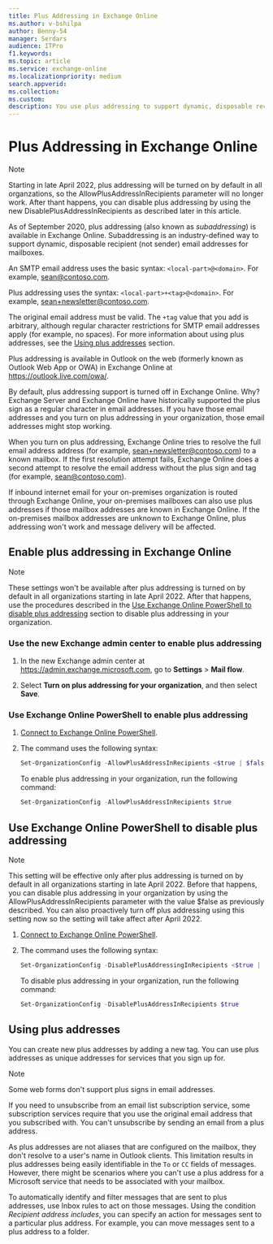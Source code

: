 ```yaml
---
title: Plus Addressing in Exchange Online
ms.author: v-bshilpa
author: Benny-54
manager: Serdars
audience: ITPro
f1.keywords:
ms.topic: article
ms.service: exchange-online
ms.localizationpriority: medium
search.appverid:
ms.collection:
ms.custom:
description: You use plus addressing to support dynamic, disposable recipient (not sender) email addresses in your Exchange Online organization.
---
```


# Plus Addressing in Exchange Online

> [!NOTE]
> Starting in late April 2022, plus addressing will be turned on by default in all organzations, so the AllowPlusAddressInRecipients parameter will no longer work. After thant happens, you can disable plus addressing by using the new DisablePlusAddressInRecipients as described later in this article.

As of September 2020, plus addressing (also known as _subaddressing_) is available in Exchange Online. Subaddressing is an industry-defined way to support dynamic, disposable recipient (not sender) email addresses for mailboxes.

An SMTP email address uses the basic syntax: `<local-part>@<domain>`. For example, sean@contoso.com. 

Plus addressing uses the syntax: `<local-part>+<tag>@<domain>`. For example, sean+newsletter@contoso.com. 

The original email address must be valid. The `+tag` value that you add is arbitrary, although regular character restrictions for SMTP email addresses apply (for example, no spaces). For more information about using plus addresses, see the [Using plus addresses](#using-plus-addresses) section.

Plus addressing is available in Outlook on the web (formerly known as Outlook Web App or OWA) in Exchange Online at <https://outlook.live.com/owa/>.

By default, plus addressing support is turned off in Exchange Online. Why? Exchange Server and Exchange Online have historically supported the plus sign as a regular character in email addresses. If you have those email addresses and you turn on plus addressing in your organization, those email addresses might stop working.

When you turn on plus addressing, Exchange Online tries to resolve the full email address address (for example, sean+newsletter@contoso.com) to a known mailbox. If the first resolution attempt fails, Exchange Online does a second attempt to resolve the email address without the plus sign and tag (for example, sean@contoso.com).

If inbound internet email for your on-premises organization is routed through Exchange Online, your on-premises mailboxes can also use plus addresses if those mailbox addresses are known in Exchange Online. If the on-premises mailbox addresses are unknown to Exchange Online, plus addressing won't work and message delivery will be affected.

## Enable plus addressing in Exchange Online

> [!NOTE]
> These settings won't be available after plus addressing is turned on by default in all organizations starting in late April 2022. After that happens, use the procedures described in the [Use Exchange Online PowerShell to disable plus addressing](#use-exchange-online-powershell-to-disable-plus-addressing) section to disable plus addressing in your organization.

### Use the new Exchange admin center to enable plus addressing

1. In the new Exchange admin center at <https://admin.exchange.microsoft.com>, go to **Settings** \> **Mail flow**.

2. Select **Turn on plus addressing for your organization**, and then select **Save**.

### Use Exchange Online PowerShell to enable plus addressing

1. [Connect to Exchange Online PowerShell](/powershell/exchange/connect-to-exchange-online-powershell).

2. The command uses the following syntax:

   ```PowerShell
   Set-OrganizationConfig -AllowPlusAddressInRecipients <$true | $false>
   ```

   To enable plus addressing in your organization, run the following command:

   ```PowerShell
   Set-OrganizationConfig -AllowPlusAddressInRecipients $true
   ```

## Use Exchange Online PowerShell to disable plus addressing

> [!NOTE]
> This setting will be effective only after plus addressing is turned on by default in all organizations starting in late April 2022. Before that happens, you can disable plus addressing in your organization by using the AllowPlusAddressInRecipients parameter with the value $false as previously described. You can also proactively turn off plus addressing using this setting now so the setting will take affect after April 2022.

1. [Connect to Exchange Online PowerShell](/powershell/exchange/connect-to-exchange-online-powershell).

2. The command uses the following syntax:

   ```PowerShell
   Set-OrganizationConfig -DisablePlusAddressingInRecipients <$true | $false>
   ```

   To disable plus addressing in your organization, run the following command:

   ```PowerShell
   Set-OrganizationConfig -DisablePlusAddressInRecipients $true
   ```

## Using plus addresses

You can create new plus addresses by adding a new tag. You can use plus addresses as unique addresses for services that you sign up for. 

> [!NOTE]
>
> Some web forms don't support plus signs in email addresses.
>
> If you need to unsubscribe from an email list subscription service, some subscription services require that you use the original email address that you subscribed with. You can't unsubscribe by sending an email from a plus address.

As plus addresses are not aliases that are configured on the mailbox, they don't resolve to a user's name in Outlook clients. This limitation results in plus addresses being easily identifiable in the `To` or `CC` fields of messages. However, there might be scenarios where you can't use a plus address for a Microsoft service that needs to be associated with your mailbox.

To automatically identify and filter messages that are sent to plus addresses, use Inbox rules to act on those messages. Using the condition *Recipient address includes*, you can specify an action for messages sent to a particular plus address. For example, you can move messages sent to a plus address to a folder.
